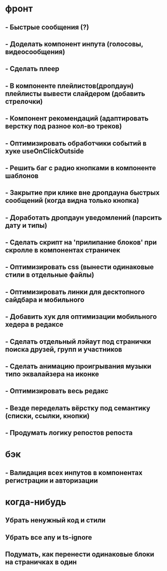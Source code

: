 # фронт

## - Быстрые сообщения (?)

## - Доделать компонент инпута (голосовы, видеосообщения)

## - Сделать плеер

## - В компоненте плейлистов(дропдаун) плейлисты вывести слайдером (добавить стрелочки)

## - Компонент рекомендаций (адаптировать верстку под разное кол-во треков)

## - Оптимизировать обработчики событий в хуке useOnClickOutside

## - Решить баг с радио кнопками в компоненте шаблонов

## - Закрытие при клике вне дропдауна быстрых сообщений (когда видна только кнопка)

## - Доработать дропдаун уведомлений (парсить дату и типы)

## - Сделать скрипт на 'прилипание блоков' при скролле в компонентах страничек

## - Оптимизировать css (вынести одинаковые стили в отдельные файлы)

## - Оптимизировать линки для десктопного сайдбара и мобильного

## - Добавить хук для оптимизации мобильного хедера в редаксе

## - Сделать отдельный лэйаут под странички поиска друзей, групп и участников

## - Сделать анимацию проигрывания музыки типо эквалайзера на иконке

## - Оптимизировать весь редакс

## - Везде переделать вёрстку под семантику (списки, ссылки, кнопки)

## - Продумать логику репостов репоста

# бэк

## - Валидация всех инпутов в компонентах регистрации и авторизации

# когда-нибудь

## Убрать ненужный код и стили

## Убрать все any и ts-ignore

## Подумать, как перенести одинаковые блоки на страничках в один
